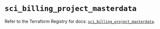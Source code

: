 # `sci_billing_project_masterdata`

Refer to the Terraform Registry for docs: [`sci_billing_project_masterdata`](https://registry.terraform.io/providers/sap-cloud-infrastructure/sci/2.2.1/docs/resources/billing_project_masterdata).
